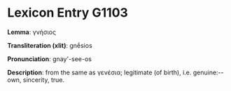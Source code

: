 # Lexicon Entry G1103

**Lemma**: γνήσιος

**Transliteration (xlit)**: gnḗsios

**Pronunciation**: gnay'-see-os

**Description**:
from the same as γενέσια; legitimate (of birth), i.e. genuine:--own, sincerity, true.
